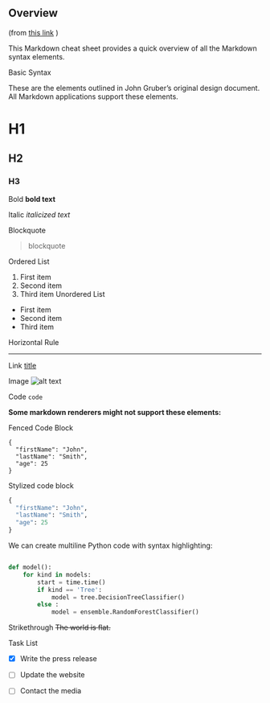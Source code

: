 ## Overview

(from [this link](https://www.markdownguide.org/cheat-sheet/) )

This Markdown cheat sheet provides a quick overview of all the Markdown syntax elements. 

Basic Syntax

These are the elements outlined in John Gruber’s original design document. All Markdown applications support these elements.

# H1
## H2
### H3
Bold 
**bold text**

Italic 
*italicized text*

Blockquote 
> blockquote

Ordered List 
1. First item
2. Second item
3. Third item
Unordered List 
- First item
- Second item
- Third item


Horizontal Rule 

---

Link 
[title](https://www.example.com)

Image
![alt text](image.jpg)

Code 
`code`

**Some markdown renderers might not support these elements:**

Fenced Code Block 
```
{
  "firstName": "John",
  "lastName": "Smith",
  "age": 25
}
```

Stylized code block

```python
{
  "firstName": "John",
  "lastName": "Smith",
  "age": 25
}
```

We can create multiline Python code with syntax highlighting:

```python

def model():
    for kind in models:
        start = time.time()
        if kind == 'Tree':
            model = tree.DecisionTreeClassifier()
        else : 
            model = ensemble.RandomForestClassifier()
```

Strikethrough 
~~The world is flat.~~

Task List 
- [x] Write the press release
- [ ] Update the website
- [ ] Contact the media 

